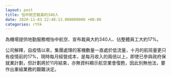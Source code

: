 ```yaml
---
layout: post
title: 怡中航空裁員約340人
date: 2020-11-03 22:40:13.000000000 +08:00
categories: rthk
---
```


為機場提供地勤服務嘅怡中航空、宣布裁員大約340人、佔整體員工大約17%。

公司解釋，自疫情以來，集團處理的客機數量一直處於低流量，十月的航班量更只有疫情前的17%，現時每月經營成本，是每月收入的兩倍以上，即使已參與政府保就業計劃，但計劃將於11月結束，亦無資料顯示航空業會復甦，因此別無他法，要作出重組業務的艱難決定。
